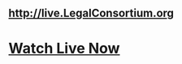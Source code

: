 ## http://live.LegalConsortium.org

# [Watch Live Now](https://www.youtube.com/channel/UCY6XSgq5zmLeY-CZlJmnymQ/live)
